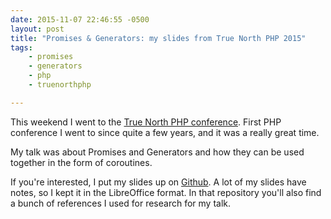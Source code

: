 ```yaml
---
date: 2015-11-07 22:46:55 -0500 
layout: post
title: "Promises & Generators: my slides from True North PHP 2015"
tags:
    - promises
    - generators
    - php
    - truenorthphp

---
```


This weekend I went to the [True North PHP conference][1]. First PHP
conference I went to since quite a few years, and it was a really great time.

My talk was about Promises and Generators and how they can be used together
in the form of coroutines.

If you're interested, I put my slides up on [Github][2]. A lot of my slides
have notes, so I kept it in the LibreOffice format. In that repository you'll
also find a bunch of references I used for research for my talk.

[1]: http://www.truenorthphp.ca/
[2]: https://github.com/evert/promises-and-generators
